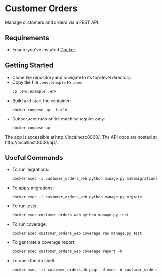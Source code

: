 # Customer Orders

Manage customers and orders via a REST API.

## Requirements

- Ensure you've installed [Docker](https://docs.docker.com/get-docker/).

## Getting Started

- Clone the repository and navigate to its top-level directory.
- Copy the file `.env.example` to `.env`:
  ```
  cp .env.example .env
  ```
- Build and start the container:
  ```
  docker compose up --build
  ```
- Subsequent runs of the machine require only:
  ```
  docker compose up
  ```

The app is accessible at http://localhost:8000/. The API docs are hosted at http://localhost:8000/api/.

## Useful Commands

- To run migrations:
  ```
  docker exec -i customer_orders_web python manage.py makemigrations
  ```
- To apply migrations:

  ```
  docker exec -i customer_orders_web python manage.py migrate
  ```

- To run tests:

  ```
  docker exec customer_orders_web python manage.py test
  ```

- To run coverage:

  ```
  docker exec customer_orders_web coverage run manage.py test
  ```

- To generate a coverage report:

  ```
  docker exec customer_orders_web coverage report -m
  ```

- To open the db shell:
  ```
  docker exec -it customer_orders_db psql -U user -d customer_orders
  ```
